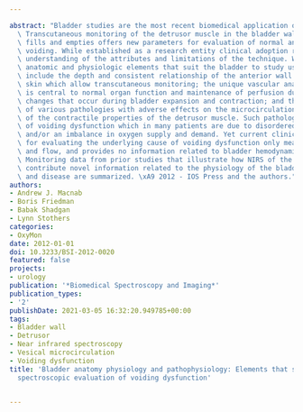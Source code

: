 ---
abstract: "Bladder studies are the most recent biomedical application of NIRS in urology.\
  \ Transcutaneous monitoring of the detrusor muscle in the bladder wall as the organ\
  \ fills and empties offers new parameters for evaluation of normal and dysfunctional\
  \ voiding. While established as a research entity clinical adoption requires comprehensive\
  \ understanding of the attributes and limitations of the technique. We review key\
  \ anatomic and physiologic elements that suit the bladder to study using NIRS. These\
  \ include the depth and consistent relationship of the anterior wall below the abdominal\
  \ skin which allow transcutaneous monitoring; the unique vascular anatomy which\
  \ is central to normal organ function and maintenance of perfusion during the spatial\
  \ changes that occur during bladder expansion and contraction; and the known association\
  \ of various pathologies with adverse effects on the microcirculation and compromise\
  \ of the contractile properties of the detrusor muscle. Such pathologies cause symptoms\
  \ of voiding dysfunction which in many patients are due to disordered detrusor hemodynamics\
  \ and/or an imbalance in oxygen supply and demand. Yet current clinical methodology\
  \ for evaluating the underlying cause of voiding dysfunction only measures pressure\
  \ and flow, and provides no information related to bladder hemodynamics or oxygenation.\
  \ Monitoring data from prior studies that illustrate how NIRS of the bladder can\
  \ contribute novel information related to the physiology of the bladder in health\
  \ and disease are summarized. \xA9 2012 - IOS Press and the authors."
authors:
- Andrew J. Macnab
- Boris Friedman
- Babak Shadgan
- Lynn Stothers
categories:
- OxyMon
date: 2012-01-01
doi: 10.3233/BSI-2012-0020
featured: false
projects:
- urology
publication: '*Biomedical Spectroscopy and Imaging*'
publication_types:
- '2'
publishDate: 2021-03-05 16:32:20.949785+00:00
tags:
- Bladder wall
- Detrusor
- Near infrared spectroscopy
- Vesical microcirculation
- Voiding dysfunction
title: 'Bladder anatomy physiology and pathophysiology: Elements that suit near infrared
  spectroscopic evaluation of voiding dysfunction'

---
